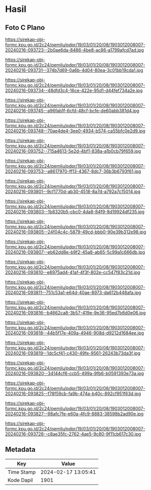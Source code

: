 # Hasil

## Foto C Plano

https://sirekap-obj-formc.kpu.go.id/2c24/pemilu/pdpr/19/03/01/20/08/1903012008007-20240216-093723--2b0ae6da-8486-4be8-ac86-a1799afcd7ad.jpg

https://sirekap-obj-formc.kpu.go.id/2c24/pemilu/pdpr/19/03/01/20/08/1903012008007-20240216-093731--374b7d69-0a6b-4d04-80ea-3c01bb19cda1.jpg

https://sirekap-obj-formc.kpu.go.id/2c24/pemilu/pdpr/19/03/01/20/08/1903012008007-20240216-093734--48dfd3c4-16ce-422e-95d1-d44fef734a2e.jpg

https://sirekap-obj-formc.kpu.go.id/2c24/pemilu/pdpr/19/03/01/20/08/1903012008007-20240216-093745--a96fab1f-6cfd-48cf-bcfe-de60abb381d4.jpg

https://sirekap-obj-formc.kpu.go.id/2c24/pemilu/pdpr/19/03/01/20/08/1903012008007-20240216-093748--70ae4de4-3ee0-4934-b574-ca55bfc0e2d9.jpg

https://sirekap-obj-formc.kpu.go.id/2c24/pemilu/pdpr/19/03/01/20/08/1903012008007-20240216-093752--715a4613-5e2d-4bf1-838a-a1b0cb79f659.jpg

https://sirekap-obj-formc.kpu.go.id/2c24/pemilu/pdpr/19/03/01/20/08/1903012008007-20240216-093753--a8617970-ff13-4367-8dc7-36b3b6793f61.jpg

https://sirekap-obj-formc.kpu.go.id/2c24/pemilu/pdpr/19/03/01/20/08/1903012008007-20240216-093801--9cf1770d-ab30-4518-8a7d-a792a7c15014.jpg

https://sirekap-obj-formc.kpu.go.id/2c24/pemilu/pdpr/19/03/01/20/08/1903012008007-20240216-093803--1b8320b5-cbc0-4da8-84f9-8d19924df235.jpg

https://sirekap-obj-formc.kpu.go.id/2c24/pemilu/pdpr/19/03/01/20/08/1903012008007-20240216-093805--24f04c4c-5879-49cd-bbb0-90e39b312e98.jpg

https://sirekap-obj-formc.kpu.go.id/2c24/pemilu/pdpr/19/03/01/20/08/1903012008007-20240216-093807--eb62dd8e-b9f2-45a8-ab65-5c99a1c666db.jpg

https://sirekap-obj-formc.kpu.go.id/2c24/pemilu/pdpr/19/03/01/20/08/1903012008007-20240216-093810--e8975ad4-41af-4f3f-802e-cc547f83c21d.jpg

https://sirekap-obj-formc.kpu.go.id/2c24/pemilu/pdpr/19/03/01/20/08/1903012008007-20240216-093811--751c53a1-e64d-40ae-8973-da612b448afa.jpg

https://sirekap-obj-formc.kpu.go.id/2c24/pemilu/pdpr/19/03/01/20/08/1903012008007-20240216-093816--b4662ca8-3b57-419e-9e36-95ed7b6d0e06.jpg

https://sirekap-obj-formc.kpu.go.id/2c24/pemilu/pdpr/19/03/01/20/08/1903012008007-20240216-093818--44b5f17e-409a-4946-908d-d9212d1684ee.jpg

https://sirekap-obj-formc.kpu.go.id/2c24/pemilu/pdpr/19/03/01/20/08/1903012008007-20240216-093819--1dc5cf41-c430-49fe-9561-26243b73da3f.jpg

https://sirekap-obj-formc.kpu.go.id/2c24/pemilu/pdpr/19/03/01/20/08/1903012008007-20240216-093820--34144cf6-ccb5-499a-9fb6-b0591393e73a.jpg

https://sirekap-obj-formc.kpu.go.id/2c24/pemilu/pdpr/19/03/01/20/08/1903012008007-20240216-093825--f78f59cb-fa9b-474a-b40c-892cf951f63d.jpg

https://sirekap-obj-formc.kpu.go.id/2c24/pemilu/pdpr/19/03/01/20/08/1903012008007-20240216-093827--98afc7fe-e60a-4fc9-8883-38598b2ad90e.jpg

https://sirekap-obj-formc.kpu.go.id/2c24/pemilu/pdpr/19/03/01/20/08/1903012008007-20240216-093726--c8ae35fc-2762-4ae5-9c80-9f11cb617c30.jpg


## Metadata

| Key        | Value               |
| ---------- | ------------------- |
| Time Stamp | 2024-02-17 13:05:41 |
| Kode Dapil | 1901                |



